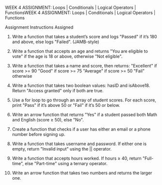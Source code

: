 WEEK 4 ASSIGNMENT: Loops | Conditionals | Logical Operators | FunctionsWEEK 4 ASSIGNMENT: Loops | Conditionals | Logical Operators | Functions

Assignment Instructions
Assigned

1. Write a function that takes a student’s score and logs "Passed" if it’s 180 and above, else logs "Failed". (JAMB-style)
2. Write a function that accepts an age and returns "You are eligible to vote" if the age is 18 or above, otherwise "Not eligible".
3. Write a function that takes a name and score, then returns:
"Excellent" if score >= 90
"Good" if score >= 75
"Average" if score >= 50
"Fail" otherwise


4. Write a function that takes two boolean values: hasID and isAbove18. Return "Access granted" only if both are true.

5. Use a for loop to go through an array of student scores. For each score, print "Pass" if it’s above 50 or "Fail" if it’s 50 or below.

6. Write an arrow function that returns "Yes" if a student passed both Math and English (score ≥ 50), else "No".

7. Create a function that checks if a user has either an email or a phone number before signing up.

8. Write a function that takes username and password. If either one is empty, return "Invalid input" using the || operator.

9. Write a function that accepts hours worked. If hours ≥ 40, return "Full-time", else "Part-time" using a ternary operator.

10. Write an arrow function that takes two numbers and returns the larger one.

